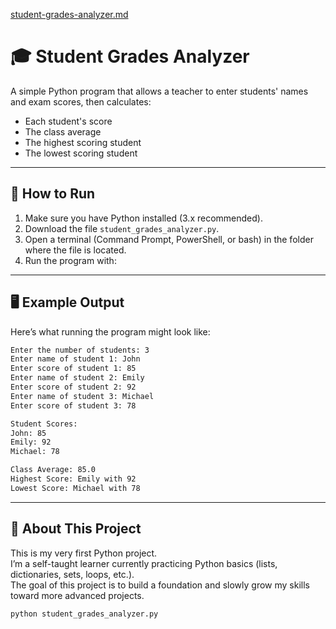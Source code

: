 [student-grades-analyzer.md](https://github.com/user-attachments/files/22056856/student-grades-analyzer.md)
# 🎓 Student Grades Analyzer

A simple Python program that allows a teacher to enter students' names and exam scores, then calculates:

- Each student's score  
- The class average  
- The highest scoring student  
- The lowest scoring student  

---

## 🚀 How to Run

1. Make sure you have Python installed (3.x recommended).  
2. Download the file `student_grades_analyzer.py`.  
3. Open a terminal (Command Prompt, PowerShell, or bash) in the folder where the file is located.  
4. Run the program with:  

---

## 🖥️ Example Output

Here’s what running the program might look like:

```bash
Enter the number of students: 3
Enter name of student 1: John
Enter score of student 1: 85
Enter name of student 2: Emily
Enter score of student 2: 92
Enter name of student 3: Michael
Enter score of student 3: 78

Student Scores:
John: 85
Emily: 92
Michael: 78

Class Average: 85.0
Highest Score: Emily with 92
Lowest Score: Michael with 78

```
---

## 🙌 About This Project
This is my very first Python project.  
I’m a self-taught learner currently practicing Python basics (lists, dictionaries, sets, loops, etc.).  
The goal of this project is to build a foundation and slowly grow my skills toward more advanced projects.  

```bash
python student_grades_analyzer.py
